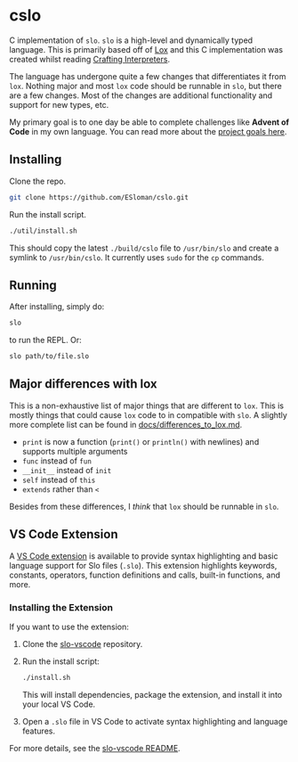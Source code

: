 # cslo

C implementation of `slo`. `slo` is a high-level and dynamically typed language.
This is primarily based off of [Lox](https://craftinginterpreters.com/the-lox-language.html)
and this C implementation was created whilst reading
[Crafting Interpreters](https://craftinginterpreters.com).

The language has undergone quite a few changes that differentiates it from `lox`. Nothing major and most `lox` code should be runnable in `slo`, but there are a few changes. Most of the changes are additional functionality and support for new types, etc.

My primary goal is to one day be able to complete challenges like **Advent of Code** in my own language. You can read more about the [project goals here](./GOALS.md).

## Installing

Clone the repo.

```bash
git clone https://github.com/ESloman/cslo.git
```

Run the install script.

```bash
./util/install.sh
```

This should copy the latest `./build/cslo` file to `/usr/bin/slo` and create a symlink to `/usr/bin/cslo`.
It currently uses `sudo` for the `cp` commands.

## Running

After installing, simply do:

```bash
slo
```

to run the REPL. Or:

```bash
slo path/to/file.slo
```

## Major differences with lox

This is a non-exhaustive list of major things that are different to `lox`. This is mostly things that could cause `lox` code to in compatible with `slo`. A slightly more complete list can be found in [docs/differences_to_lox.md](docs/differences_to_lox.md).

- `print` is now a function (`print()` or `println()` with newlines) and supports multiple arguments
- `func` instead of `fun`
- `__init__` instead of `init`
- `self` instead of `this`
- `extends` rather than `<`

Besides from these differences, I _think_ that `lox` should be runnable in `slo`.

## VS Code Extension

A [VS Code extension](https://github.com/ESloman/slo-vscode) is available to provide syntax highlighting and basic language support for Slo files (`.slo`).
This extension highlights keywords, constants, operators, function definitions and calls, built-in functions, and more.

### Installing the Extension

If you want to use the extension:

1. Clone the [slo-vscode](https://github.com/ESloman/slo-vscode) repository.
2. Run the install script:

   ```sh
   ./install.sh
   ```

   This will install dependencies, package the extension, and install it into your local VS Code.

3. Open a `.slo` file in VS Code to activate syntax highlighting and language features.

For more details, see the [slo-vscode README](https://github.com/ESloman/slo-vscode/blob/main/README.md).
